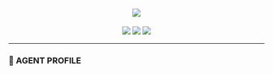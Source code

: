 

<!-- README.md: AI Agent x Web3 Identity Protocol -->

<h1 align="center">
  <img src="https://readme-typing-svg.herokuapp.com?font=Fira+Code&size=22&pause=1000&color=0FF6FF&center=true&vCenter=true&width=435&lines=Deploying+Autonomous+Agent...;Identity%3A+0xYourName.eth;Layer%3A+Human+%2B+AI;Protocol%3A+Web3%2FAgentic%2FOpenSource" />
</h1>

<p align="center">
  <img src="https://img.shields.io/badge/Identity-Verified🛡️-blueviolet?style=for-the-badge" />
  <img src="https://img.shields.io/badge/Status-Sentient🧠-teal?style=for-the-badge" />
  <img src="https://img.shields.io/badge/Chain-Ethereum-7C3AED?style=for-the-badge&logo=ethereum" />
 
</p>

---

### 🤖 AGENT PROFILE


